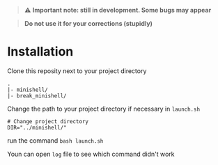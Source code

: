> :warning: **Important note: still in development. Some bugs may appear**

> **Do not use it for your corrections (stupidly)**

# Installation
Clone this reposity next to your project directory
```
.
|- minishell/
|- break_minishell/
```
Change the path to your project directory if necessary in ```launch.sh```
```
# Change project directory 
DIR="../minishell/"
```

run the command ```bash launch.sh```

Youn can open ```log``` file to see which command didn't work